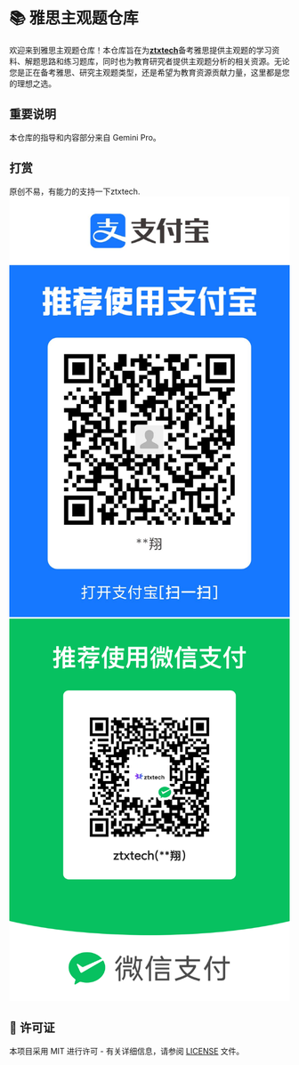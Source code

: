 # 📚 雅思主观题仓库

欢迎来到雅思主观题仓库！本仓库旨在为[**ztxtech**](https://www.github.com/ztxtech/)备考雅思提供主观题的学习资料、解题思路和练习题库，同时也为教育研究者提供主观题分析的相关资源。无论您是正在备考雅思、研究主观题类型，还是希望为教育资源贡献力量，这里都是您的理想之选。

## 重要说明
本仓库的指导和内容部分来自 Gemini Pro。

## 打赏
原创不易，有能力的支持一下ztxtech.
![ali](./qr/alipay.jpg) ![wechat](./qr/wechat.png)


## 📄 许可证
本项目采用 MIT 进行许可 - 有关详细信息，请参阅 [LICENSE](LICENSE) 文件。